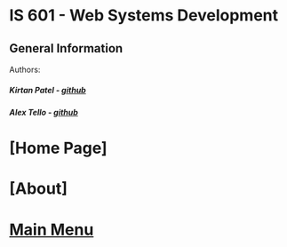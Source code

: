 # IS 601 - Web Systems Development
## General Information
Authors:
##### Kirtan Patel - [github](https://github.com/kpp46/HowTheInternetWorks)
##### Alex Tello - [github](https://github.com/Alextello08/Homework-2)

# [Home Page]

# [About]

# [Main Menu](https://github.com/kpp46/HowTheInternetWorks/tree/main/TimeLine)
